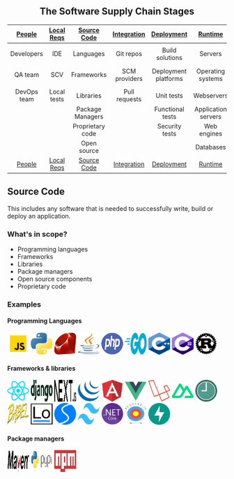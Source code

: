 <center>

## The Software Supply Chain Stages

| [People](PEOPLE.md) | [Local Reqs](LOCAL.md) | [Source Code](CODE.md) | [Integration](INTEGRATION.md) | [Deployment](DEPLOYMENT.md) | [Runtime](RUNTIME.md) | [Hardware](HARDWARE.md) | [DNS](DNS.md) | [Services](SERVICES.md) | [Cloud](CLOUD.md)
| :---------: | :----------: | :--------------: | :-----------: | :------------------: | :-----------------: | :---------: | :------: | :----------------: | :---------:
|             |              |                  |               |                      |                     |             |          |                    |                 |
| Developers  | IDE          | Languages        | Git repos     | Build solutions      | Servers             | Embedded PC | URL      | SaaS solutions     | CDN             |
| QA team     | SCV          | Frameworks       | SCM providers | Deployment platforms | Operating systems   | PCB         | hostname | Third party APIs   | Cloud services  |
| DevOps team | Local tests  | Libraries        | Pull requests | Unit tests           | Webservers          | USB dongle  |          | Payment gateways   |                 |
|             |              | Package Managers |               | Functional tests     | Application servers | GPU/CPU     |          | Identity Providers |                 |
|             |              | Proprietary code |               | Security tests       | Web engines         |             |          | Analytics          |                 |
|             |              | Open source      |               |                      | Databases           |             |          |                    |                 |
| [People](PEOPLE.md) | [Local Reqs](LOCAL.md) | [Source Code](CODE.md) | [Integration](INTEGRATION.md) | [Deployment](DEPLOYMENT.md) | [Runtime](RUNTIME.md) | [Hardware](HARDWARE.md) | [DNS](DNS.md) | [Services](SERVICES.md) | [Cloud](CLOUD.md)

</center>

## Source Code

This includes any software that is needed to successfully write, build or deploy an application.  

### What's in scope?

* Programming languages
* Frameworks
* Libraries
* Package managers
* Open source components
* Proprietary code

### Examples

#### Programming Languages

<img src="images/javascript.svg" width="50" height="50" title="Javascript">  <img src="images/python.svg" width="50" height="50" title="Python">  <img src="images/ruby.svg" width="50" height="50" title="Ruby">  <img src="images/java.svg" width="50" height="50" title="Java">  <img src="images/php.svg" width="50" height="50" title="PHP">  <img src="images/go.svg" width="50" height="50" title="Go">  <img src="images/cplusplus.png" width="50" height="50" title="C++">  <img src="images/csharp.png" width="50" height="50" title="C#">  <img src="images/rust.svg" width="50" height="50" title="Rust">

#### Frameworks & libraries

<img src="images/react.svg" width="50" height="50" title="React">  <img src="images/django.svg" width="50" height="50" title="Django">  <img src="images/next-js.svg" width="50" height="50" title="Next.js">  <img src="images/jquery.svg" width="50" height="50" title="Jquery">  <img src="images/angular.svg" width="50" height="50" title="Angular.js">  <img src="images/vue.svg" width="50" height="50" title="Vue.js">  <img src="images/laravel.svg" width="50" height="50" title="Laravel">  <img src="images/nuxt-js.svg" width="50" height="50" title="Nuxt.js">  <img src="images/moment-js.svg" width="50" height="50" title="Moment.js">  <img src="images/babel.svg" width="50" height="50" title="Babel.js">  <img src="images/lodash.svg" width="50" height="50" title="Lodash">  <img src="images/swiper.svg" width="50" height="50" title="Swiper">  <img src="images/tailwind.svg" width="50" height="50" title="Tailwind CSS">  <img src="images/netcore.svg" width="50" height="50" title=".NET Core">  <img src="images/require-js.svg" width="50" height="50" title="Require.js">  <img src="images/fastapi.svg" width="50" height="50" title="FastAPI">

#### Package managers

<img src="images/maven.svg" width="50" height="50" title="Maven">  <img src="images/pypi.png" width="50" height="50" title="PyPi">  <img src="images/npm.png" width="50" height="50" title="NPM">
